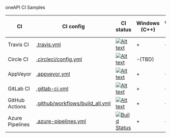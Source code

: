 oneAPI CI Samples

| CI  | CI config | CI status | Windows (C++) | Windows (DPC++) | Linux (C++), APT | Linux (DPC++), APT | Linux (C++), Container | Linux (DPC++),  Container | macOS (C++) |
| ------------- | ------------- | ------------- | ------------- | ------------- | ------------- | ------------- | ------------- | ------------- | ------------- |
| Travis CI  | [.travis.yml](https://github.com/mmzakhar/oneapi-ci/blob/master/.travis.yml) | [![Alt text](https://travis-ci.com/mmzakhar/oneapi-ci.svg?branch=master)](https://travis-ci.com/mmzakhar/oneapi-ci)|+|+|+|+|+|+|+|
| Circle CI  | [.circleci/config.yml](https://github.com/mmzakhar/oneapi-ci/blob/master/.circleci/config.yml) | [![Alt text](https://circleci.com/gh/mmzakhar/oneapi-ci.svg?style=svg)](https://circleci.com/gh/mmzakhar/oneapi-ci)|-(TBD)|-(TBD)|+|+|+|+|-|
| AppVeyor  | [.appveyor.yml](https://github.com/mmzakhar/oneapi-ci/blob/master/.appveyor.yml) | [![Alt text](https://ci.appveyor.com/api/projects/status/y06fiwtls22x7475?svg=true)](https://ci.appveyor.com/project/mmzakhar/oneapi-ci)|+|+|+|+|-(disabled)|-(disabled)|+|
| GitLab CI  | [.gitlab-ci.yml](https://github.com/mmzakhar/oneapi-ci/blob/master/.gitlab-ci.yml) | [![Alt text](https://gitlab.com/mmzakhar/oneapi-ci/badges/master/pipeline.svg)](https://gitlab.com/mmzakhar/oneapi-ci)|+|+|+|+|-(disabled)|-(disabled)|-|
| GitHub Actions | [.github/workflows/build_all.yml](https://github.com/mmzakhar/oneapi-ci/blob/master/.github/workflows/build_all.yml) | [![Alt text](https://github.com/mmzakhar/oneapi-ci/workflows/build_all/badge.svg)](https://github.com/mmzakhar/oneapi-ci)|+|+|+|+|+|+|+|
| Azure Pipelines| [.azure-pipelines.yml](https://github.com/mmzakhar/oneapi-ci/blob/master/.azure-pipelines.yml) | [![Build Status](https://dev.azure.com/maximmzakharov/oneapi-ci/_apis/build/status/oneapi-ci?branchName=master)](https://dev.azure.com/maximmzakharov/oneapi-ci/_build/latest?definitionId=1&branchName=master)|+|+|+|+|+|+|+|